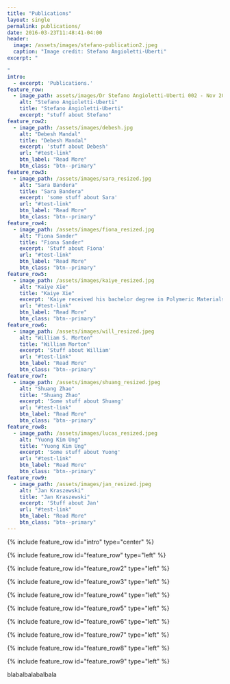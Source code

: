 ```yaml
---
title: "Publications"
layout: single
permalink: publications/
date: 2016-03-23T11:48:41-04:00
header:
  image: /assets/images/stefano-publication2.jpeg
  caption: "Image credit: Stefano Angioletti-Uberti"
excerpt: "

"
intro: 
  - excerpt: 'Publications.'
feature_row:
  - image_path: assets/images/Dr Stefano Angioletti-Uberti 002 - Nov 2016-1.jpg
    alt: "Stefano Angioletti-Uberti"
    title: "Stefano Angioletti-Uberti"
    excerpt: "stuff about Stefano"
feature_row2:
  - image_path: /assets/images/debesh.jpg
    alt: "Debesh Mandal"
    title: "Debesh Mandal"
    excerpt: 'stuff about Debesh'
    url: "#test-link"
    btn_label: "Read More"
    btn_class: "btn--primary"
feature_row3:
  - image_path: /assets/images/sara_resized.jpg
    alt: "Sara Bandera"
    title: "Sara Bandera"
    excerpt: 'some stuff about Sara'
    url: "#test-link"
    btn_label: "Read More"
    btn_class: "btn--primary"
feature_row4:
  - image_path: /assets/images/fiona_resized.jpg
    alt: "Fiona Sander"
    title: "Fiona Sander"
    excerpt: 'Stuff about Fiona'
    url: "#test-link"
    btn_label: "Read More"
    btn_class: "btn--primary"
feature_row5:
  - image_path: /assets/images/kaiye_resized.jpg
    alt: "Kaiye Xie"
    title: "Kaiye Xie"
    excerpt: 'Kaiye received his bachelor degree in Polymeric Materials Science, then continues his Msc study in Imperial College, under supervision of Dr. Stefano Angioletti-Uberti. Currently he is doing PhD in the same group, with the topic of simulating nanocomposite bioadhesives.'
    url: "#test-link"
    btn_label: "Read More"
    btn_class: "btn--primary"
feature_row6:
  - image_path: /assets/images/will_resized.jpeg
    alt: "William S. Morton"
    title: "William Morton"
    excerpt: 'Stuff about William'
    url: "#test-link"
    btn_label: "Read More"
    btn_class: "btn--primary"
feature_row7:
  - image_path: /assets/images/shuang_resized.jpeg
    alt: "Shuang Zhao"
    title: "Shuang Zhao"
    excerpt: 'Some stuff about Shuang'
    url: "#test-link"
    btn_label: "Read More"
    btn_class: "btn--primary"
feature_row8:
  - image_path: /assets/images/lucas_resized.jpeg
    alt: "Yuong Kim Ung"
    title: "Yuong Kim Ung"
    excerpt: 'Some stuff about Yuong'
    url: "#test-link"
    btn_label: "Read More"
    btn_class: "btn--primary"
feature_row9:
  - image_path: /assets/images/jan_resized.jpeg
    alt: "Jan Kraszewski"
    title: "Jan Kraszewski"
    excerpt: 'Stuff about Jan'
    url: "#test-link"
    btn_label: "Read More"
    btn_class: "btn--primary"
---
```


{% include feature_row id="intro" type="center" %}

{% include feature_row id="feature_row" type="left" %}

{% include feature_row id="feature_row2" type="left" %}

{% include feature_row id="feature_row3" type="left" %}

{% include feature_row id="feature_row4" type="left" %}

{% include feature_row id="feature_row5" type="left" %}

{% include feature_row id="feature_row6" type="left" %}

{% include feature_row id="feature_row7" type="left" %}

{% include feature_row id="feature_row8" type="left" %}

{% include feature_row id="feature_row9" type="left" %}

blabalbalabalbala
